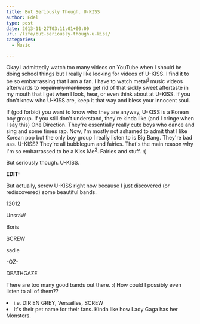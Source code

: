 ```yaml
---
title: But Seriously Though. U-KISS
author: Edel
type: post
date: 2013-11-27T03:11:01+00:00
url: /life/but-seriously-though-u-kiss/
categories:
  - Music

---
```

Okay I admittedly watch too many videos on YouTube when I should be doing school things but I really like looking for videos of U-KISS. I find it to be so embarrassing that I am a fan. I have to watch metal<sup class="footnote"><a href="#foot_ajs-fn-id_1-210" id="back_ajs-fn-id_1-210">1</a></sup> music videos afterwards to <strike>regain my manliness</strike> get rid of that sickly sweet aftertaste in my mouth that I get when I look, hear, or even think about at U-KISS. If you don't know who U-KISS are, keep it that way and bless your innocent soul.

If (god forbid) you want to know who they are anyway, U-KISS is a Korean boy group. If you still don't understand, they're kinda like (and I cringe when I say this) One Direction. They're essentially really cute boys who dance and sing and some times rap. Now, I'm mostly not ashamed to admit that I like Korean pop but the only boy group I really listen to is Big Bang. They're bad ass. U-KISS? They're all bubblegum and fairies. That's the main reason why I'm so embarrassed to be a Kiss Me<sup class="footnote"><a href="#foot_ajs-fn-id_2-210" id="back_ajs-fn-id_2-210">2</a></sup>. Fairies and stuff. :(

But seriously though. U-KISS.

**EDIT:**

But actually, screw U-KISS right now because I just discovered (or rediscovered) some beautiful bands.

12012
  
UnsraW
  
Boris
  
SCREW
  
sadie
  
-OZ-
  
DEATHGAZE

There are too many good bands out there. :( How could I possibly even listen to all of them??


  <li>
    <a id="foot_ajs-fn-id_1-210"></a>i.e. DIR EN GREY, Versailles, SCREW&nbsp;&nbsp;<a class="ajs-back-link" href="#back_ajs-fn-id_1-210"></a>
  </li>
  <li>
    <a id="foot_ajs-fn-id_2-210"></a>It's their pet name for their fans. Kinda like how Lady Gaga has her Monsters.&nbsp;&nbsp;<a class="ajs-back-link" href="#back_ajs-fn-id_2-210"></a>
  </li>


<div id="ajs-fn-id_1-210" style="display:none;margin:0;" class="ajs-footnote-popup">
  <div>
    i.e. DIR EN GREY, Versailles, SCREW
  </div>
</div>

<div id="ajs-fn-id_2-210" style="display:none;margin:0;" class="ajs-footnote-popup">
  <div>
    It's their pet name for their fans. Kinda like how Lady Gaga has her Monsters.
  </div>
</div>